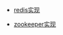 - [redis实现](https://juejin.im/post/6844904126288150542)

- [zookeeper实现](https://juejin.im/post/6844904117563817991)